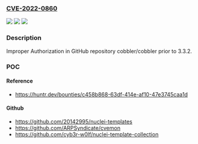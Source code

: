 ### [CVE-2022-0860](https://cve.mitre.org/cgi-bin/cvename.cgi?name=CVE-2022-0860)
![](https://img.shields.io/static/v1?label=Product&message=cobbler%2Fcobbler&color=blue)
![](https://img.shields.io/static/v1?label=Version&message=%3C%203.3.2%20&color=brighgreen)
![](https://img.shields.io/static/v1?label=Vulnerability&message=CWE-285%20Improper%20Authorization&color=brighgreen)

### Description

Improper Authorization in GitHub repository cobbler/cobbler prior to 3.3.2.

### POC

#### Reference
- https://huntr.dev/bounties/c458b868-63df-414e-af10-47e3745caa1d

#### Github
- https://github.com/20142995/nuclei-templates
- https://github.com/ARPSyndicate/cvemon
- https://github.com/cyb3r-w0lf/nuclei-template-collection

